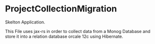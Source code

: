 # ProjectCollectionMigration

Skelton Application.


This File uses jax-rs in order to collect data from a Monog Database and store it into a relation database orcale 12c using Hibernate.
